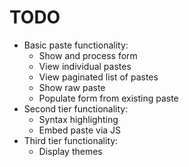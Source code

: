 # TODO

- Basic paste functionality:
  - Show and process form
  - View individual pastes
  - View paginated list of pastes
  - Show raw paste
  - Populate form from existing paste
- Second tier functionality:
  - Syntax highlighting
  - Embed paste via JS
- Third tier functionality:
  - Display themes
